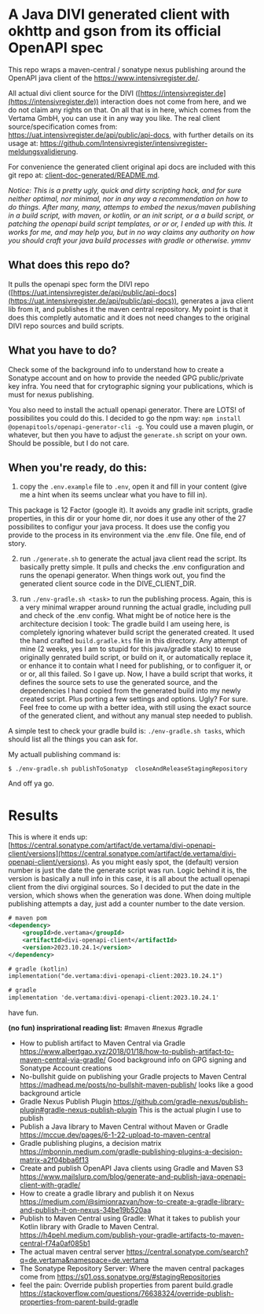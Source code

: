 # A Java DIVI generated client with okhttp and gson from its official OpenAPI spec

This repo wraps a maven-central / sonatype nexus publishing around the OpenAPI java client of the https://www.intensivregister.de/.

All actual divi client source for the DIVI ([https://intensivregister.de](https://intensivregister.de)) interaction does not come from here, and we do not claim any rights on that. On all that is in here, which comes from the Vertama GmbH, you can use it in any way you like. The real client source/specification comes from: https://uat.intensivregister.de/api/public/api-docs, with further details on its usage at: https://github.com/Intensivregister/intensivregister-meldungsvalidierung.

For convenience the generated client original api docs are included with this git repo at: [client-doc-generated/README.md](client-doc-generated/README.md).

_Notice: This is a pretty ugly, quick and dirty scripting hack, and for sure neither optimal, nor minimal, nor in any way a recommendation on how to do things. After many, many, attemps to embed the nexus/maven publishing in a build script, with maven, or kotlin, or an init script, or a a build script, or patching the openapi build script templates, or or or, I ended up with this. It works for me, and may help you, but in no way claims any authority on how you should craft your java build processes with gradle or otherwise. ymmv_


## What does this repo do?

It pulls the openapi spec form the DIVI repo ([https://uat.intensivregister.de/api/public/api-docs](https://uat.intensivregister.de/api/public/api-docs)), generates a java client lib from it, and publishes it the maven central repository. My point is that it does this completly automatic and it does not need changes to the original DIVI repo sources and build scripts.  

## What you have to do?

Check some of the background info to understand how to create a Sonatype account and on how to provide the needed GPG public/private key infra. You need that for crytographic signing your publications, which is must for nexus publishing. 

You also need to install the actuall openapi generator. There are LOTS! of possibilites you could do this. I decided to go the npm way: `npm install @openapitools/openapi-generator-cli -g`. You could use a maven plugin, or whatever, but then you have to adjust the `generate.sh` script on your own. Should be possible, but I do not care. 

## When you're ready, do this:

 1. copy the `.env.example` file to `.env`, open it and fill in your content (give me a hint when its seems unclear what you have to fill in).

This package is 12 Factor (google it). It avoids any gradle init scripts, gradle properties, in this dir or your home dir, nor does it use any other of the 27 possibilites to configur your java process. It does use the config you provide to the process in its environment via the .env file. One file, end of story.

 2. run `./generate.sh` to generate the actual java client
 read the script. Its basically pretty simple. It pulls and checks the .env configuration and runs the openapi generator. When things work out, you find the generated client source code in the DIVE_CLIENT_DIR.

 3. run `./env-gradle.sh <task>` to run the publishing process.
 Again, this is a very minimal wrapper around running the actual gradle, including pull and check of the .env config. What might be of notice here is the architecture decision I took: The gradle build I am useing here, is completely ignoring whatever build script the generated created. It used the hand crafted `build.gradle.kts` file in this directory. Any attempt of mine (2 weeks, yes I am to stupid for this java/gradle stack) to reuse originally genrated build script, or build on it, or automatically replace it, or enhance it to contain what I need for publishing, or to configuer it, or or or, all this failed. So I gave up. Now, I have a build script that works, it defines the source sets to use the generated source, and the dependencies I hand copied from the generated build into my newly created script. Plus porting a few settings and options. Ugly? For sure. Feel free to come up with a better idea, with still using the exact source of the generated client, and without any manual step needed to publish.

A simple test to check your gradle build is: `./env-gradle.sh tasks`, which should list all the things you can ask for. 

My actuall publishing command is: 
```
$ ./env-gradle.sh publishToSonatyp  closeAndReleaseStagingRepository
```

And off ya go. 

# Results

This is where it ends up: [https://central.sonatype.com/artifact/de.vertama/divi-openapi-client/versions](https://central.sonatype.com/artifact/de.vertama/divi-openapi-client/versions). As you might easly spot, the (default) version number is just the date the generate script was run. Logic behind it is, the version is basically a null info in this case, it is all about the actuall openapi client from the divi orgiginal sources. So I decided to put the date in the version, which shows when the generation was done. When doing multiple publishing attempts a day, just add a counter number to the date version.  

```XML
# maven pom
<dependency>
    <groupId>de.vertama</groupId>
    <artifactId>divi-openapi-client</artifactId>
    <version>2023.10.24.1</version>
</dependency>

# gradle (kotlin)
implementation("de.vertama:divi-openapi-client:2023.10.24.1")

# gradle
implementation 'de.vertama:divi-openapi-client:2023.10.24.1'
```

have fun.





**(no fun) insprirational reading list:**
#maven #nexus #gradle 

 - How to publish artifact to Maven Central via Gradle
   <https://www.albertgao.xyz/2018/01/18/how-to-publish-artifact-to-maven-central-via-gradle/>
   Good background info on GPG signing and Sonatype Account creations
 - No-bullshit guide on publishing your Gradle projects to Maven Central
   <https://madhead.me/posts/no-bullshit-maven-publish/>
   looks like a good background article
 - Gradle Nexus Publish Plugin 
   <https://github.com/gradle-nexus/publish-plugin#gradle-nexus-publish-plugin>
   This is the actual plugin I use to publish
 - Publish a Java library to Maven Central without Maven or Gradle
   <https://mccue.dev/pages/6-1-22-upload-to-maven-central>
 - Gradle publishing plugins, a decision matrix
   <https://mbonnin.medium.com/gradle-publishing-plugins-a-decision-matrix-a2f04bba6f13>
 - Create and publish OpenAPI Java clients using Gradle and Maven S3
   <https://www.mailslurp.com/blog/generate-and-publish-java-openapi-client-with-gradle/>
 - How to create a gradle library and publish it on Nexus
   <https://medium.com/@simionrazvan/how-to-create-a-gradle-library-and-publish-it-on-nexus-34be19b520aa>
 - Publish to Maven Central using Gradle: What it takes to publish your Kotlin
   library with Gradle to Maven Central.
   <https://h4pehl.medium.com/publish-your-gradle-artifacts-to-maven-central-f74a0af085b1>
 - The actual maven central server
   <https://central.sonatype.com/search?q=de.vertama&namespace=de.vertama>
 - The Sonatype Repository Server: Where the maven central packages come from
   <https://s01.oss.sonatype.org/#stagingRepositories>
 - feel the pain: Override publish properties from parent build.gradle
   <https://stackoverflow.com/questions/76638324/override-publish-properties-from-parent-build-gradle>

